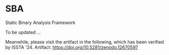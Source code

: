 # SBA
Static Binary Analysis Framework

To be updated ...

Meanwhile, please visit the artifact in the following, which has been verified by ISSTA '24.
Artifact: https://doi.org/10.5281/zenodo.12670597
